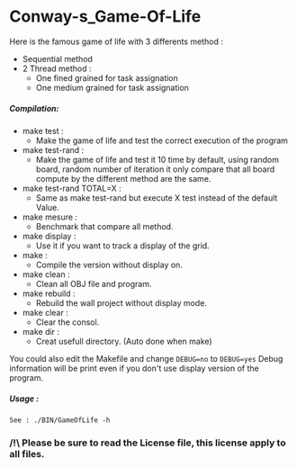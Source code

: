 # Conway-s_Game-Of-Life

Here is the famous game of life with 3 differents method :
- Sequential method
- 2 Thread method :
  - One fined grained for task assignation
  - One medium grained for task assignation

##### Compilation: 
 - make test : 
    * Make the game of life and test the correct execution of the program
 - make test-rand :
    * Make the game of life and test it 10 time by default, using random board, random number of iteration it only compare that all board compute by the different method are the same.
 - make test-rand TOTAL=X :
    * Same as make test-rand but execute X test instead of the default Value.
 - make mesure : 
    * Benchmark that compare all method.
 - make display : 
    * Use it if you want to track a display of the grid.
 - make :
    * Compile the version without display on.
 - make clean :
    * Clean all OBJ file and program.
 - make rebuild : 
    * Rebuild the wall project without display mode.
 - make clear :
    * Clear the consol.
 - make dir : 
    * Creat usefull directory. (Auto done when make)
   
You could also edit the Makefile and change `DEBUG=no` to `DEBUG=yes`
Debug information will be print even if you don't use display version of the program.

##### Usage : 
    See : ./BIN/GameOfLife -h


### /!\ Please be sure to read the License file, this license apply to all files.


